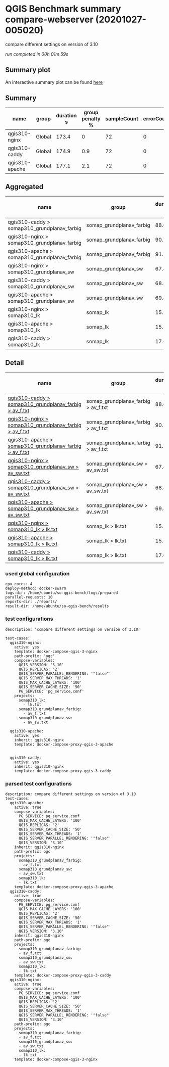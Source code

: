 # QGIS Benchmark summary compare-webserver (20201027-005020)


compare different settings on version of 3.10

_run completed in 00h 01m 59s_
## Summary plot
An interactive summary plot can be found [here](report_compare-webserver_20201027-005020_plot.html)

## Summary
| name           | group   |   duration s |   group penalty % |   sampleCount |   errorCount |   memMaxMB |   memAvgMB |   memMinMB |   cpuMax% |   cpuAvg% |   cpuMin% |   errorPct |
|----------------|---------|--------------|-------------------|---------------|--------------|------------|------------|------------|-----------|-----------|-----------|------------|
| qgis310-nginx  | Global  |        173.4 |               0   |            72 |            0 |     2330.5 |    2062.67 |     1915.8 |      58.5 |   27.1667 |       0.4 |          0 |
| qgis310-caddy  | Global  |        174.9 |               0.9 |            72 |            0 |     2339.1 |    2096.7  |     1930.4 |      56.4 |   26.3667 |       8.6 |          0 |
| qgis310-apache | Global  |        177.1 |               2.1 |            72 |            0 |     2578.6 |    2102.23 |     1944.8 |      53.7 |   24.8333 |      12.3 |          0 |

## Aggregated
| name                                         | group                    |   duration s |   group penalty % |   sampleCount |   errorCount |   memMaxMB |   memAvgMB |   memMinMB |   cpuMax% |   cpuAvg% |   cpuMin% |   errorPct |
|----------------------------------------------|--------------------------|--------------|-------------------|---------------|--------------|------------|------------|------------|-----------|-----------|-----------|------------|
| qgis310-caddy > somap310_grundplanav_farbig  | somap_grundplanav_farbig |         88.6 |               0   |            22 |            0 |     2339.1 |     2160   |     2036.5 |      55.2 |      29.8 |      25.3 |          0 |
| qgis310-nginx > somap310_grundplanav_farbig  | somap_grundplanav_farbig |         90.7 |               2.4 |            22 |            0 |     2330.5 |     2142.2 |     2005.7 |      54.1 |      29.4 |      24.9 |          0 |
| qgis310-apache > somap310_grundplanav_farbig | somap_grundplanav_farbig |         91.7 |               3.5 |            22 |            0 |     2578.6 |     2175.7 |     1944.8 |      44   |      29.1 |      24.4 |          0 |
| qgis310-nginx > somap310_grundplanav_sw      | somap_grundplanav_sw     |         67.4 |               0   |            20 |            0 |     2154.9 |     2086.5 |     2022.7 |      58.5 |      30.9 |      25.2 |          0 |
| qgis310-caddy > somap310_grundplanav_sw      | somap_grundplanav_sw     |         68.8 |               2   |            20 |            0 |     2274.5 |     2132.2 |     2059.3 |      56.4 |      25.2 |      12.5 |          0 |
| qgis310-apache > somap310_grundplanav_sw     | somap_grundplanav_sw     |         69.8 |               3.6 |            20 |            0 |     2313.5 |     2126.3 |     2058.9 |      53.7 |      23.7 |      12.9 |          0 |
| qgis310-nginx > somap310_lk                  | somap_lk                 |         15.2 |               0   |            30 |            0 |     1981.1 |     1959.3 |     1915.8 |      36.6 |      21.2 |       0.4 |          0 |
| qgis310-apache > somap310_lk                 | somap_lk                 |         15.5 |               2   |            30 |            0 |     2006   |     2004.7 |     2003.3 |      31.1 |      21.7 |      12.3 |          0 |
| qgis310-caddy > somap310_lk                  | somap_lk                 |         17.6 |              15.3 |            30 |            0 |     2050.7 |     1997.9 |     1930.4 |      35   |      24.1 |       8.6 |          0 |

## Detail
| name                                                                                                                                                                                     | group                               |   duration s |   group penalty % |   sampleCount |   errorCount |   errorPct |   meanResTime |   medianResTime |   minResTime |   maxResTime |   pct1ResTime |   pct2ResTime |   pct3ResTime |   throughput |   receivedKBytesPerSec |   sentKBytesPerSec |   memMaxMB |   memAvgMB |   memMinMB |   cpuMax% |   cpuAvg% |   cpuMin% |
|------------------------------------------------------------------------------------------------------------------------------------------------------------------------------------------|-------------------------------------|--------------|-------------------|---------------|--------------|------------|---------------|-----------------|--------------|--------------|---------------|---------------|---------------|--------------|------------------------|--------------------|------------|------------|------------|-----------|-----------|-----------|
| [qgis310-caddy > somap310_grundplanav_farbig > av_f.txt](../results/details/compare-webserver/20201027-005020/qgis310-caddy/somap310_grundplanav_farbig/av_f.txt/dashboard/index.html)   | somap_grundplanav_farbig > av_f.txt |         88.6 |               0   |            22 |            0 |          0 |      4025.82  |          4062   |         2833 |         5321 |        5083.7 |       5307.95 |          5321 |      2.05993 |                268.58  |           0.877809 |     2339.1 |     2160   |     2036.5 |      55.2 |      29.8 |      25.3 |
| [qgis310-nginx > somap310_grundplanav_farbig > av_f.txt](../results/details/compare-webserver/20201027-005020/qgis310-nginx/somap310_grundplanav_farbig/av_f.txt/dashboard/index.html)   | somap_grundplanav_farbig > av_f.txt |         90.7 |               2.4 |            22 |            0 |          0 |      4122     |          4165.5 |         2946 |         5494 |        5292.4 |       5486.8  |          5494 |      2.03534 |                265.393 |           0.867333 |     2330.5 |     2142.2 |     2005.7 |      54.1 |      29.4 |      24.9 |
| [qgis310-apache > somap310_grundplanav_farbig > av_f.txt](../results/details/compare-webserver/20201027-005020/qgis310-apache/somap310_grundplanav_farbig/av_f.txt/dashboard/index.html) | somap_grundplanav_farbig > av_f.txt |         91.7 |               3.5 |            22 |            0 |          0 |      4167.59  |          4165   |         2963 |         5624 |        5285.2 |       5589.2  |          5624 |      2.01428 |                262.709 |           0.858359 |     2578.6 |     2175.7 |     1944.8 |      44   |      29.1 |      24.4 |
| [qgis310-nginx > somap310_grundplanav_sw > av_sw.txt](../results/details/compare-webserver/20201027-005020/qgis310-nginx/somap310_grundplanav_sw/av_sw.txt/dashboard/index.html)         | somap_grundplanav_sw > av_sw.txt    |         67.4 |               0   |            20 |            0 |          0 |      3371.9   |          3279   |         2266 |         4332 |        4296.2 |       4330.45 |          4332 |      2.23164 |                694.374 |           0.934501 |     2154.9 |     2086.5 |     2022.7 |      58.5 |      30.9 |      25.2 |
| [qgis310-caddy > somap310_grundplanav_sw > av_sw.txt](../results/details/compare-webserver/20201027-005020/qgis310-caddy/somap310_grundplanav_sw/av_sw.txt/dashboard/index.html)         | somap_grundplanav_sw > av_sw.txt    |         68.8 |               2   |            20 |            0 |          0 |      3438.55  |          3270   |          868 |         6540 |        6039.6 |       6519.15 |          6540 |      1.82882 |                569.019 |           0.765819 |     2274.5 |     2132.2 |     2059.3 |      56.4 |      25.2 |      12.5 |
| [qgis310-apache > somap310_grundplanav_sw > av_sw.txt](../results/details/compare-webserver/20201027-005020/qgis310-apache/somap310_grundplanav_sw/av_sw.txt/dashboard/index.html)       | somap_grundplanav_sw > av_sw.txt    |         69.8 |               3.6 |            20 |            0 |          0 |      3492.05  |          3242   |          883 |         6767 |        6338.2 |       6749.85 |          6767 |      1.7846  |                555.33  |           0.747301 |     2313.5 |     2126.3 |     2058.9 |      53.7 |      23.7 |      12.9 |
| [qgis310-nginx > somap310_lk > lk.txt](../results/details/compare-webserver/20201027-005020/qgis310-nginx/somap310_lk/lk.txt/dashboard/index.html)                                       | somap_lk > lk.txt                   |         15.2 |               0   |            30 |            0 |          0 |       507.667 |           476   |          246 |          922 |         807.7 |        905.5  |           922 |     14.6128  |                396.106 |           5.96117  |     1981.1 |     1959.3 |     1915.8 |      36.6 |      21.2 |       0.4 |
| [qgis310-apache > somap310_lk > lk.txt](../results/details/compare-webserver/20201027-005020/qgis310-apache/somap310_lk/lk.txt/dashboard/index.html)                                     | somap_lk > lk.txt                   |         15.5 |               2   |            30 |            0 |          0 |       517.667 |           509.5 |          118 |          996 |         873.9 |        941    |           996 |     13.1521  |                356.915 |           5.36531  |     2006   |     2004.7 |     2003.3 |      31.1 |      21.7 |      12.3 |
| [qgis310-caddy > somap310_lk > lk.txt](../results/details/compare-webserver/20201027-005020/qgis310-caddy/somap310_lk/lk.txt/dashboard/index.html)                                       | somap_lk > lk.txt                   |         17.6 |              15.3 |            30 |            0 |          0 |       585.133 |           502   |          446 |          953 |         898.8 |        925.5  |           953 |     13.1119  |                355.307 |           5.3489   |     2050.7 |     1997.9 |     1930.4 |      35   |      24.1 |       8.6 |

### used global configuration

```
cpu-cores: 4
deploy-method: docker-swarm
logs-dir: /home/ubuntu/so-qgis-bench/logs/prepared
parallel-requests: 10
reports-dir: ./reports/
result-dir: /home/ubuntu/so-qgis-bench/results

```
### test configurations

```
description: 'compare different settings on version of 3.10'

test-cases:
  qgis310-nginx:
    active: yes
    template: docker-compose-qgis-3-nginx
    path-prefix: 'ogc'
    compose-variables:
      QGIS_VERSION: '3.10'
      QGIS_REPLICAS: '2'
      QGIS_SERVER_PARALLEL_RENDERING: '"false"'
      QGIS_SERVER_MAX_THREADS: '1'
      QGIS_MAX_CACHE_LAYERS: '100'
      QGIS_SERVER_CACHE_SIZE: '50'
      PG_SERVICE: 'pg_service.conf'
    projects:
      somap310_lk:
        - lk.txt
      somap310_grundplanav_farbig:
        - av_f.txt
      somap310_grundplanav_sw:
        - av_sw.txt

  qgis310-apache:
    active: yes
    inherit: qgis310-nginx
    template: docker-compose-proxy-qgis-3-apache


  qgis310-caddy:
    active: yes
    inherit: qgis310-nginx
    template: docker-compose-proxy-qgis-3-caddy

```
### parsed test configurations

```
description: compare different settings on version of 3.10
test-cases:
  qgis310-apache:
    active: true
    compose-variables:
      PG_SERVICE: pg_service.conf
      QGIS_MAX_CACHE_LAYERS: '100'
      QGIS_REPLICAS: '2'
      QGIS_SERVER_CACHE_SIZE: '50'
      QGIS_SERVER_MAX_THREADS: '1'
      QGIS_SERVER_PARALLEL_RENDERING: '"false"'
      QGIS_VERSION: '3.10'
    inherit: qgis310-nginx
    path-prefix: ogc
    projects:
      somap310_grundplanav_farbig:
      - av_f.txt
      somap310_grundplanav_sw:
      - av_sw.txt
      somap310_lk:
      - lk.txt
    template: docker-compose-proxy-qgis-3-apache
  qgis310-caddy:
    active: true
    compose-variables:
      PG_SERVICE: pg_service.conf
      QGIS_MAX_CACHE_LAYERS: '100'
      QGIS_REPLICAS: '2'
      QGIS_SERVER_CACHE_SIZE: '50'
      QGIS_SERVER_MAX_THREADS: '1'
      QGIS_SERVER_PARALLEL_RENDERING: '"false"'
      QGIS_VERSION: '3.10'
    inherit: qgis310-nginx
    path-prefix: ogc
    projects:
      somap310_grundplanav_farbig:
      - av_f.txt
      somap310_grundplanav_sw:
      - av_sw.txt
      somap310_lk:
      - lk.txt
    template: docker-compose-proxy-qgis-3-caddy
  qgis310-nginx:
    active: true
    compose-variables:
      PG_SERVICE: pg_service.conf
      QGIS_MAX_CACHE_LAYERS: '100'
      QGIS_REPLICAS: '2'
      QGIS_SERVER_CACHE_SIZE: '50'
      QGIS_SERVER_MAX_THREADS: '1'
      QGIS_SERVER_PARALLEL_RENDERING: '"false"'
      QGIS_VERSION: '3.10'
    path-prefix: ogc
    projects:
      somap310_grundplanav_farbig:
      - av_f.txt
      somap310_grundplanav_sw:
      - av_sw.txt
      somap310_lk:
      - lk.txt
    template: docker-compose-qgis-3-nginx

```